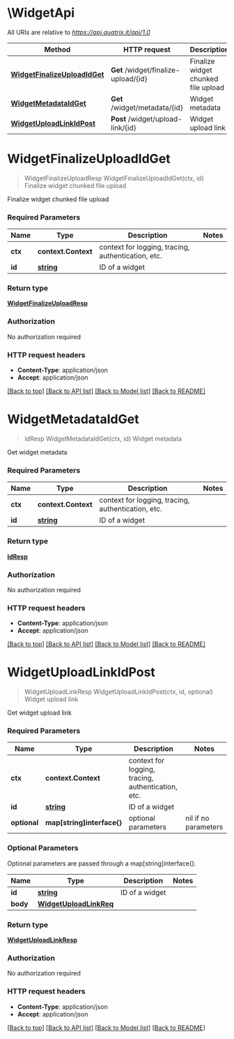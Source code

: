 # \WidgetApi

All URIs are relative to *https://api.quatrix.it/api/1.0*

Method | HTTP request | Description
------------- | ------------- | -------------
[**WidgetFinalizeUploadIdGet**](WidgetApi.md#WidgetFinalizeUploadIdGet) | **Get** /widget/finalize-upload/{id} | Finalize widget chunked file upload
[**WidgetMetadataIdGet**](WidgetApi.md#WidgetMetadataIdGet) | **Get** /widget/metadata/{id} | Widget metadata
[**WidgetUploadLinkIdPost**](WidgetApi.md#WidgetUploadLinkIdPost) | **Post** /widget/upload-link/{id} | Widget upload link


# **WidgetFinalizeUploadIdGet**
> WidgetFinalizeUploadResp WidgetFinalizeUploadIdGet(ctx, id)
Finalize widget chunked file upload

Finalize widget chunked file upload 

### Required Parameters

Name | Type | Description  | Notes
------------- | ------------- | ------------- | -------------
 **ctx** | **context.Context** | context for logging, tracing, authentication, etc.
  **id** | [**string**](.md)| ID of a widget | 

### Return type

[**WidgetFinalizeUploadResp**](WidgetFinalizeUploadResp.md)

### Authorization

No authorization required

### HTTP request headers

 - **Content-Type**: application/json
 - **Accept**: application/json

[[Back to top]](#) [[Back to API list]](../README.md#documentation-for-api-endpoints) [[Back to Model list]](../README.md#documentation-for-models) [[Back to README]](../README.md)

# **WidgetMetadataIdGet**
> IdResp WidgetMetadataIdGet(ctx, id)
Widget metadata

Get widget metadata 

### Required Parameters

Name | Type | Description  | Notes
------------- | ------------- | ------------- | -------------
 **ctx** | **context.Context** | context for logging, tracing, authentication, etc.
  **id** | [**string**](.md)| ID of a widget | 

### Return type

[**IdResp**](IdResp.md)

### Authorization

No authorization required

### HTTP request headers

 - **Content-Type**: application/json
 - **Accept**: application/json

[[Back to top]](#) [[Back to API list]](../README.md#documentation-for-api-endpoints) [[Back to Model list]](../README.md#documentation-for-models) [[Back to README]](../README.md)

# **WidgetUploadLinkIdPost**
> WidgetUploadLinkResp WidgetUploadLinkIdPost(ctx, id, optional)
Widget upload link

Get widget upload link 

### Required Parameters

Name | Type | Description  | Notes
------------- | ------------- | ------------- | -------------
 **ctx** | **context.Context** | context for logging, tracing, authentication, etc.
  **id** | [**string**](.md)| ID of a widget | 
 **optional** | **map[string]interface{}** | optional parameters | nil if no parameters

### Optional Parameters
Optional parameters are passed through a map[string]interface{}.

Name | Type | Description  | Notes
------------- | ------------- | ------------- | -------------
 **id** | [**string**](.md)| ID of a widget | 
 **body** | [**WidgetUploadLinkReq**](WidgetUploadLinkReq.md)|  | 

### Return type

[**WidgetUploadLinkResp**](WidgetUploadLinkResp.md)

### Authorization

No authorization required

### HTTP request headers

 - **Content-Type**: application/json
 - **Accept**: application/json

[[Back to top]](#) [[Back to API list]](../README.md#documentation-for-api-endpoints) [[Back to Model list]](../README.md#documentation-for-models) [[Back to README]](../README.md)

